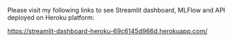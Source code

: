 Please visit my following links to see Streamlit dashboard, MLFlow and API deployed on Heroku platform:

https://streamlit-dashboard-heroku-69c6145d966d.herokuapp.com/

